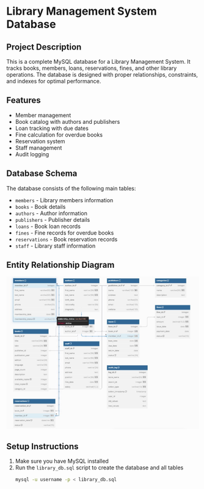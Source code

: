 # Library Management System Database

## Project Description
This is a complete MySQL database for a Library Management System. It tracks books, members, loans, reservations, fines, and other library operations. The database is designed with proper relationships, constraints, and indexes for optimal performance.

## Features
- Member management
- Book catalog with authors and publishers
- Loan tracking with due dates
- Fine calculation for overdue books
- Reservation system
- Staff management
- Audit logging

## Database Schema
The database consists of the following main tables:
- `members` - Library members information
- `books` - Book details
- `authors` - Author information
- `publishers` - Publisher details
- `loans` - Book loan records
- `fines` - Fine records for overdue books
- `reservations` - Book reservation records
- `staff` - Library staff information

## Entity Relationship Diagram
![Library ERD Diagram](/images/erd.JPG)

## Setup Instructions
1. Make sure you have MySQL installed
2. Run the `library_db.sql` script to create the database and all tables
   ```bash
   mysql -u username -p < library_db.sql